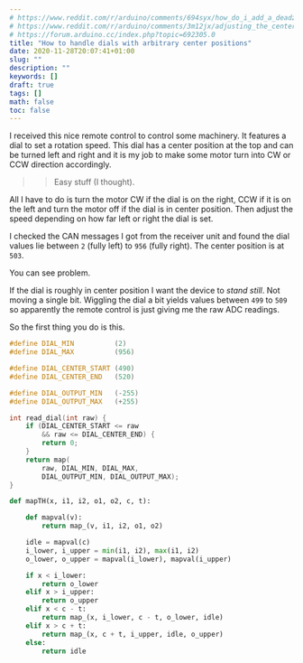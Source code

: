 ```yaml
---
# https://www.reddit.com/r/arduino/comments/694syx/how_do_i_add_a_deadzone_to_potentiometers_or/
# https://www.reddit.com/r/arduino/comments/3m12jx/adjusting_the_center_or_a_potentiometer_or/
# https://forum.arduino.cc/index.php?topic=692305.0
title: "How to handle dials with arbitrary center positions"
date: 2020-11-28T20:07:41+01:00
slug: ""
description: ""
keywords: []
draft: true
tags: []
math: false
toc: false
---
```



I received this nice remote control to control some machinery.
It features a dial to set a rotation speed.
This dial has a center position at the top and can be turned left and right and it is my job to make some motor turn into CW or CCW direction accordingly.

> > Easy stuff (I thought).

All I have to do is turn the motor CW if the dial is on the right, CCW if it is on the left and turn the motor off if the dial is in center position. Then adjust the speed depending on how far left or right the dial is set.

I checked the CAN messages I got from the receiver unit and found the dial values lie between `2` (fully left) to `956` (fully right). The center position is at `503`.

You can see problem.

If the dial is roughly in center position I want the device to _stand still_. Not moving a single bit.
Wiggling the dial a bit yields values between `499` to `509` so apparently the remote control is just giving me the raw ADC readings.

So the first thing you do is this.

```c
#define DIAL_MIN          (2)
#define DIAL_MAX          (956)

#define DIAL_CENTER_START (490)
#define DIAL_CENTER_END   (520)

#define DIAL_OUTPUT_MIN   (-255)
#define DIAL_OUTPUT_MAX   (+255)

int read_dial(int raw) {
    if (DIAL_CENTER_START <= raw
        && raw <= DIAL_CENTER_END) {
        return 0;
    }
    return map(
        raw, DIAL_MIN, DIAL_MAX,
        DIAL_OUTPUT_MIN, DIAL_OUTPUT_MAX);
}
```

```python
def mapTH(x, i1, i2, o1, o2, c, t):

    def mapval(v):
        return map_(v, i1, i2, o1, o2)

    idle = mapval(c)
    i_lower, i_upper = min(i1, i2), max(i1, i2)
    o_lower, o_upper = mapval(i_lower), mapval(i_upper)

    if x < i_lower:
        return o_lower
    elif x > i_upper:
        return o_upper
    elif x < c - t:
        return map_(x, i_lower, c - t, o_lower, idle)
    elif x > c + t:
        return map_(x, c + t, i_upper, idle, o_upper)
    else:
        return idle
```
